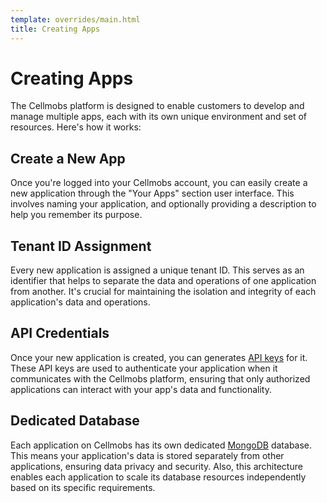 ```yaml
---
template: overrides/main.html
title: Creating Apps
---
```


# Creating Apps

The Cellmobs platform is designed to enable customers to develop and manage multiple apps, each with its own unique environment and set of resources. Here's how it works:

## Create a New App
Once you're logged into your Cellmobs account, you can easily create a new application through the "Your Apps" section user interface. This involves naming your application, and optionally providing a description to help you remember its purpose.

## Tenant ID Assignment 
Every new application is assigned a unique tenant ID. This serves as an identifier that helps to separate the data and operations of one application from another. It's crucial for maintaining the isolation and integrity of each application's data and operations.

## API Credentials
Once your new application is created, you can generates [API keys](/guide/authentication/#api-key) for it. These API keys are used to authenticate your application when it communicates with the Cellmobs platform, ensuring that only authorized applications can interact with your app's data and functionality.

## Dedicated Database
Each application on Cellmobs has its own dedicated [MongoDB](/technologies/#mongodb) database. This means your application's data is stored separately from other applications, ensuring data privacy and security. Also, this architecture enables each application to scale its database resources independently based on its specific requirements.

<br><br>